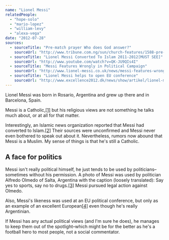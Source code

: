 ```yaml
---
name: "Lionel Messi"
relatedPeople:
  - "hope-solo"
  - "mario-lopez"
  - "william-levy"
  - "alexa-vega"
date: "2012-07-28"
sources:
  - sourceTitle: "Pre-match prayer Who does God answer?"
    sourceUrl: "http://www.tribune.com.ng/sun/church-features/1588-pre-match-prayer-who-does-god-answer"
  - sourceTitle: "Lionel Messi Converted To Islam 2011-2012[MUST SEE]"
    sourceUrl: "http://www.youtube.com/watch?v=QK-JU9QIs4I"
  - sourceTitle: "Messi Features Wrongly in Political Campaign"
    sourceUrl: "http://www.lionel-messi.co.uk/news/messi-features-wrongly-in-political-campaign.html"
  - sourceTitle: "Lionel Messi helps to open EU conference"
    sourceUrl: "http://www.excellence2012.dk/news/show/artikel/lionel-messi-helps-to-open-eu-conference/"
---
```


Lionel Messi was born in Rosario, Argentina and grew up there and in Barcelona, Spain.

Messi is a Catholic,<a class="source-citation" href="#http://www.tribune.com.ng/sun/church-features/1588-pre-match-prayer-who-does-god-answer" title="Pre-match prayer Who does God answer?">[1]</a> but his religious views are not something he talks much about, or at all for that matter.

Interestingly, an Islamic news organization reported that Messi had converted to Islam.<a class="source-citation" href="#http://www.youtube.com/watch?v=QK-JU9QIs4I" title="Lionel Messi Converted To Islam 2011-2012[MUST SEE]">[2]</a> Their sources were unconfirmed and Messi never even bothered to speak out about it. Nevertheless, rumors now abound that Messi is a Muslim. My sense of things is that he's still a Catholic.


## A face for politics

Messi isn't really political himself, he just tends to be used by politicians–sometimes without his permission. A photo of Messi was used by politician Alfredo Olmedo of Salta, Argentina with the caption (loosely translated): Say yes to sports, say no to drugs.<a class="source-citation" href="#http://www.lionel-messi.co.uk/news/messi-features-wrongly-in-political-campaign.html" title="Messi Features Wrongly in Political Campaign">[3]</a> Messi pursued legal action against Olmedo.

Also, Messi's likeness was used at an EU political conference, but only as an example of an excellent European<a class="source-citation" href="#http://www.excellence2012.dk/news/show/artikel/lionel-messi-helps-to-open-eu-conference/" title="Lionel Messi helps to open EU conference">[4]</a> even though he's really Argentinian.

If Messi has any actual political views (and I'm sure he does), he manages to keep them out of the spotlight–which might be for the better as he's a football hero to most people, not a social commentator.